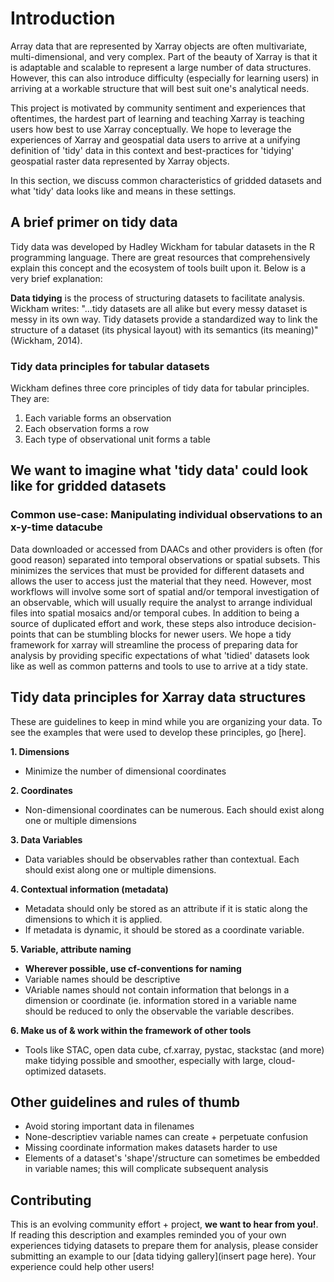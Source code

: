 # Introduction

Array data that are represented by Xarray objects are often multivariate, multi-dimensional, and very complex. Part of the beauty of Xarray is that it is adaptable and scalable to represent a large number of data structures. However, this can also introduce difficulty (especially for learning users) in arriving at a workable structure that will best suit one's analytical needs. 

This project is motivated by community sentiment and experiences that oftentimes, the hardest part of learning and teaching Xarray is teaching users how best to use Xarray conceptually. We hope to leverage the experiences of Xarray and geospatial data users to arrive at a unifying definition of 'tidy' data in this context and best-practices for 'tidying' geospatial raster data represented by Xarray objects. 

In this section, we discuss common characteristics of gridded datasets and what 'tidy' data looks like and means in these settings. 

## A brief primer on tidy data

Tidy data was developed by Hadley Wickham for tabular datasets in the R programming language. There are great resources that comprehensively explain this concept and the ecosystem of tools built upon it. Below is a very brief explanation:

**Data tidying** is the process of structuring datasets to facilitate analysis. Wickham writes: "...tidy datasets are all alike but every messy dataset is messy in its own way. Tidy datasets provide a standardized way to link the structure of a dataset (its physical layout) with its semantics (its meaning)" (Wickham, 2014). 

### Tidy data principles for tabular datasets

Wickham defines three core principles of tidy data for tabular principles. They are:

1. Each variable forms an observation
2. Each observation forms a row
3. Each type of observational unit forms a table

## We want to imagine what 'tidy data' could look like for gridded datasets

### Common use-case: Manipulating individual observations to an x-y-time datacube

Data downloaded or accessed from DAACs and other providers is often (for good reason) separated into temporal observations or spatial subsets. This minimizes the services that must be provided for different datasets and allows the user to access just the material that they need. However, most workflows will involve some sort of spatial and/or temporal investigation of an observable, which will usually require the analyst to arrange individual files into spatial mosaics and/or temporal cubes. In addition to being a source of duplicated effort and work, these steps also introduce decision-points that can be stumbling blocks for newer users. We hope a tidy framework for xarray will streamline the process of preparing data for analysis by providing specific expectations of what 'tidied' datasets look like as well as common patterns and tools to use to arrive at a tidy state. 

## Tidy data principles for Xarray data structures

These are guidelines to keep in mind while you are organizing your data. To see the examples that were used to develop these principles, go [here]. 

**1. Dimensions** 
- Minimize the number of dimensional coordinates

**2. Coordinates**
- Non-dimensional coordinates can be numerous. Each should exist along one or multiple dimensions

**3. Data Variables**
- Data variables should be observables rather than contextual. Each should exist along one or multiple dimensions.

**4. Contextual information (metadata)**
- Metadata should only be stored as an attribute if it is static along the dimensions to which it is applied.
- If metadata is dynamic, it should be stored as a coordinate variable.

**5. Variable, attribute naming**
- **Wherever possible, use cf-conventions for naming**
- Variable names should be descriptive
- VAriable names should not contain information that belongs in a dimension or coordinate (ie. information stored in a variable name should be reduced to only the observable the variable describes.

**6. Make us of & work within the framework of other tools**
- Tools like STAC, open data cube, cf.xarray, pystac, stackstac (and more) make tidying possible and smoother, especially with large, cloud-optimized datasets.

## Other guidelines and rules of thumb

- Avoid storing important data in filenames
- None-descriptiev variable names can create + perpetuate confusion
- Missing coordinate information makes datasets harder to use
- Elements of a dataset's 'shape'/structure can sometimes be embedded in variable names; this will complicate subsequent analysis

## Contributing

This is an evolving community effort + project, **we want to hear from you!**. If reading this description and examples reminded you of your own experiences tidying datasets to prepare them for analysis, please consider submitting an example to our [data tidying gallery](insert page here). Your experience could help other users! 


